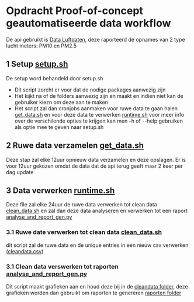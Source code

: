 # Opdracht Proof-of-concept geautomatiseerde data workflow
De api gebruikt is [Data Luftdaten](https://data.stad.gent/explore/dataset/api-luftdateninfo/information/),
deze raporteerd de opnames van 2 type lucht meters: PM10 en PM2.5

## 1 Setup [setup.sh](./setup.sh)
De setup word behandeld door setup.sh 
*  Dit script zorcht er voor dat de nodige packages aanwezig zijn
*  Het kijkt na of de folders aanwezig zijn en maakt en indien niet kan de gebruiker kiezn om deze aan te maken
*  Het script zal dan cronjobs aanmaken voor ruwe data te gaan halen [get_data.sh](./get_data.sh) en voor deze data te verwerken [runtime.sh](./runtime.sh)
voor meer info over de verschilende opties te krijgen kan men -h of --help gebruiken als optie mee te geven naar setup.sh

## 2 Ruwe data verzamelen [get_data.sh](./get_data.sh)
Deze stap zal elke 12uur opnieuw data verzamelen en deze opslagen.
Er is voor 12uur gekozen omdat de data dat de api terug geeft maar 2 keer per dag update

## 3 Data verwerken [runtime.sh](./runtime.sh)
Deze file zal elke 24uur de ruwe data verwerken tot clean data [clean_data.sh](./clean_data.sh) en zal dan deze data analyseren en verwerken tot een raport [analyse_and_report_gen.py](./analyse_and_report_gen.py) 
### 3.1 Ruwe date verwerken tot clean data [clean_data.sh](./clean_data.sh)
dit script zal de ruwe data en de unique entries in een nieuw csv verwerken ([cleandata.csv](./cleandata/cleandata.csv))
### 3.1 Clean data verswerken tot raporten [analyse_and_report_gen.py](./analyse_and_report_gen.py) 
Dit script maakt grafieken aan en houd deze bij in de [cleandata folder](./cleandata/), deze grafieken worden dan gebruikt om raporten te genereren [raporten folder](./generatedreports/)
